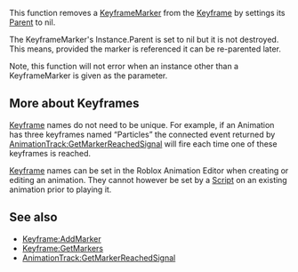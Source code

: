 This function removes a [KeyframeMarker](https://developer.roblox.com/en-us/api-reference/class/KeyframeMarker) from the [Keyframe](https://developer.roblox.com/en-us/api-reference/class/Keyframe) by settings its [Parent](https://developer.roblox.com/en-us/api-reference/property/Instance/Parent) to nil.

The KeyframeMarker's Instance.Parent is set to nil but it is not destroyed. This means, provided the marker is referenced it can be re-parented later.

Note, this function will not error when an instance other than a KeyframeMarker is given as the parameter.

More about Keyframes
--------------------

[Keyframe](https://developer.roblox.com/en-us/api-reference/class/Keyframe) names do not need to be unique. For example, if an Animation has three keyframes named “Particles” the connected event returned by [AnimationTrack:GetMarkerReachedSignal](https://developer.roblox.com/en-us/api-reference/function/AnimationTrack/GetMarkerReachedSignal) will fire each time one of these keyframes is reached.

[Keyframe](https://developer.roblox.com/en-us/api-reference/class/Keyframe) names can be set in the Roblox Animation Editor when creating or editing an animation. They cannot however be set by a [Script](https://developer.roblox.com/en-us/api-reference/class/Script) on an existing animation prior to playing it.

See also
--------

*   [Keyframe:AddMarker](https://developer.roblox.com/en-us/api-reference/function/Keyframe/AddMarker)
*   [Keyframe:GetMarkers](https://developer.roblox.com/en-us/api-reference/function/Keyframe/GetMarkers)
*   [AnimationTrack:GetMarkerReachedSignal](https://developer.roblox.com/en-us/api-reference/function/AnimationTrack/GetMarkerReachedSignal)